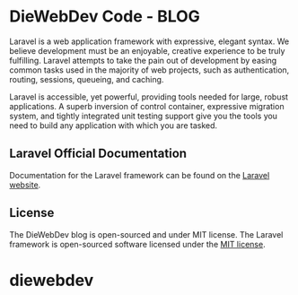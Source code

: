 # DieWebDev Code - BLOG

Laravel is a web application framework with expressive, elegant syntax. We believe development must be an enjoyable, creative experience to be truly fulfilling. Laravel attempts to take the pain out of development by easing common tasks used in the majority of web projects, such as authentication, routing, sessions, queueing, and caching.

Laravel is accessible, yet powerful, providing tools needed for large, robust applications. A superb inversion of control container, expressive migration system, and tightly integrated unit testing support give you the tools you need to build any application with which you are tasked.

## Laravel Official Documentation

Documentation for the Laravel framework can be found on the [Laravel website](http://laravel.com/docs).

## License
The DieWebDev blog is open-sourced and under MIT license.
The Laravel framework is open-sourced software licensed under the [MIT license](http://opensource.org/licenses/MIT).
# diewebdev
